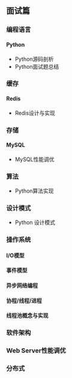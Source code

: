 ## 面试篇

### 编程语言
#### Python
- Python源码剖析
- Python面试题总结

### 缓存
#### Redis
- Redis设计与实现

### 存储
#### MySQL
- MySQL性能调优

### 算法
- Python算法实现

### 设计模式
- Python 设计模式

### 操作系统
#### I/O模型
#### 事件模型
#### 异步网络编程
#### 协程/线程/进程
#### 线程池概念与实现

### 软件架构

### Web Server性能调优

### 分布式
